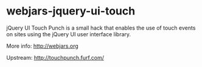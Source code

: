 webjars-jquery-ui-touch
=======================

jQuery UI Touch Punch is a small hack that enables the use of touch events on sites using the jQuery UI user interface library.

More info: http://webjars.org

Upstream: http://touchpunch.furf.com/
